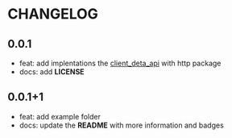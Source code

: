 # CHANGELOG

## 0.0.1

* feat: add implentations the [client_deta_api](https://pub.dev/packages/) with http package
* docs: add **LICENSE**

## 0.0.1+1

* feat: add example folder
* docs: update the **README** with more information and badges
